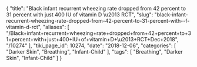 {
    "title": "Black infant recurrent wheezing rate dropped from 42 percent to 31 percent with just 400 IU of vitamin D \u2013 RCT",
    "slug": "black-infant-recurrent-wheezing-rate-dropped-from-42-percent-to-31-percent-with--f-vitamin-d-rct",
    "aliases": [
        "/Black+infant+recurrent+wheezing+rate+dropped+from+42+percent+to+31+percent+with+just+400+IU+of+vitamin+D+\u2013+RCT+Dec+2018",
        "/10274"
    ],
    "tiki_page_id": 10274,
    "date": "2018-12-06",
    "categories": [
        "Darker Skin",
        "Breathing",
        "Infant-Child"
    ],
    "tags": [
        "Breathing",
        "Darker Skin",
        "Infant-Child"
    ]
}